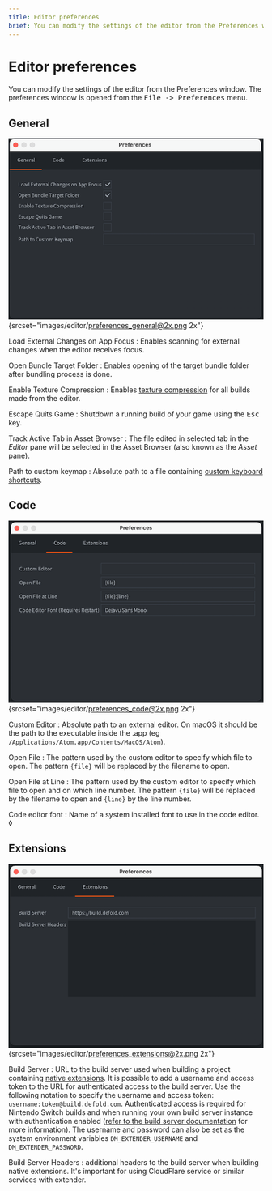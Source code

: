 ```yaml
---
title: Editor preferences
brief: You can modify the settings of the editor from the Preferences window.
---
```


# Editor preferences

You can modify the settings of the editor from the Preferences window. The preferences window is opened from the <kbd>File -> Preferences</kbd> menu.

## General

![](images/editor/preferences_general.png){srcset="images/editor/preferences_general@2x.png 2x"}

Load External Changes on App Focus
: Enables scanning for external changes when the editor receives focus.

Open Bundle Target Folder
: Enables opening of the target bundle folder after bundling process is done.

Enable Texture Compression
: Enables [texture compression](/manuals/texture-profiles) for all builds made from the editor.

Escape Quits Game
: Shutdown a running build of your game using the <kbd>Esc</kbd> key.

Track Active Tab in Asset Browser
: The file edited in selected tab in the *Editor* pane will be selected in the Asset Browser (also known as the *Asset* pane).

Path to custom keymap
: Absolute path to a file containing [custom keyboard shortcuts](/manuals/editor-keyboard-shortcuts).


## Code

![](images/editor/preferences_code.png){srcset="images/editor/preferences_code@2x.png 2x"}

Custom Editor
: Absolute path to an external editor. On macOS it should be the path to the executable inside the .app (eg `/Applications/Atom.app/Contents/MacOS/Atom`).

Open File
: The pattern used by the custom editor to specify which file to open. The pattern `{file}` will be replaced by the filename to open.

Open File at Line
: The pattern used by the custom editor to specify which file to open and on which line number. The pattern `{file}` will be replaced by the filename to open and `{line}` by the line number.

Code editor font
: Name of a system installed font to use in the code editor.
◊


## Extensions

![](images/editor/preferences_extensions.png){srcset="images/editor/preferences_extensions@2x.png 2x"}

Build Server
: URL to the build server used when building a project containing [native extensions](/manuals/extensions). It is possible to add a username and access token to the URL for authenticated access to the build server. Use the following notation to specify the username and access token: `username:token@build.defold.com`. Authenticated access is required for Nintendo Switch builds and when running your own build server instance with authentication enabled ([refer to the build server documentation](https://github.com/defold/extender/blob/dev/README_SECURITY.md) for more information). The username and password can also be set as the system environment variables `DM_EXTENDER_USERNAME` and `DM_EXTENDER_PASSWORD`.

Build Server Headers
: additional headers to the build server when building native extensions. It's important for using CloudFlare service or similar services with extender.
